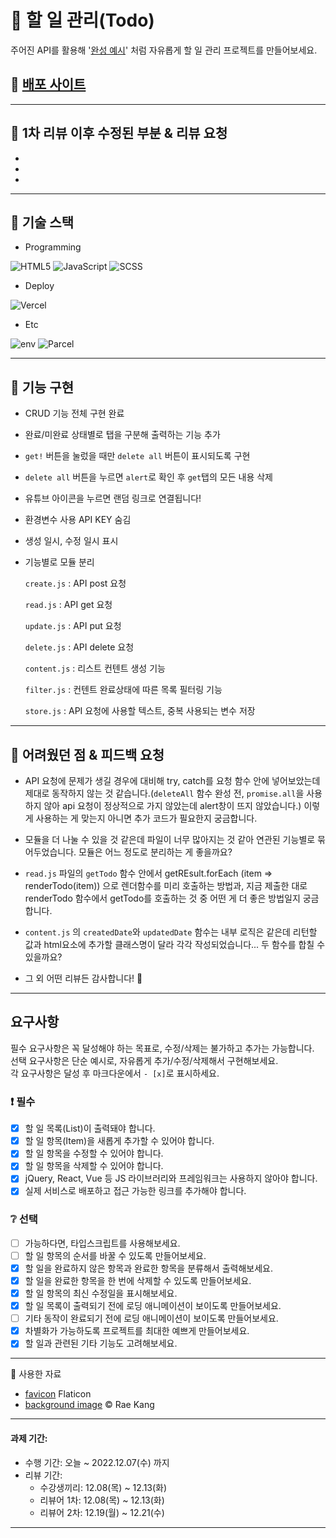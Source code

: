# 📌 할 일 관리(Todo)

주어진 API를 활용해 '[완성 예시](https://beautiful-daifuku-b9462c.netlify.app/)' 처럼 자유롭게 할 일 관리 프로젝트를 만들어보세요.

## 🥦 [배포 사이트](https://todolist-beta-swart.vercel.app/)

---

## 🥦 1차 리뷰 이후 수정된 부분 & 리뷰 요청

- 
-
-


---

## 🥦 기술 스택

- Programming

![HTML5](https://img.shields.io/badge/html5-%23E34F26.svg?style=for-the-badge&logo=html5&logoColor=white) ![JavaScript](https://img.shields.io/badge/javascript-%23323330.svg?style=for-the-badge&logo=javascript&logoColor=%23F7DF1E) ![SCSS](https://img.shields.io/badge/SCSS-CC6699?style=for-the-badge&logo=SASS&logoColor=white)

- Deploy

![Vercel](https://img.shields.io/badge/vercel-%23000000.svg?style=for-the-badge&logo=vercel&logoColor=white)

- Etc

![env](https://img.shields.io/badge/.ENV-ECD53F?style=for-the-badge&logo=.ENV&logoColor=white) ![Parcel](https://img.shields.io/badge/PARCEL-8DD6F9?style=for-the-badge&logoColor=white)

---

## 🥦 기능 구현

- CRUD 기능 전체 구현 완료
- 완료/미완료 상태별로 탭을 구분해 출력하는 기능 추가
- `get!` 버튼을 눌렀을 때만 `delete all` 버튼이 표시되도록 구현
- `delete all` 버튼을 누르면 `alert`로 확인 후 `get`탭의 모든 내용 삭제
- 유튜브 아이콘을 누르면 랜덤 링크로 연결됩니다!
- 환경변수 사용 API KEY 숨김
- 생성 일시, 수정 일시 표시
- 기능별로 모듈 분리

  `create.js` : API post 요청

  `read.js` : API get 요청

  `update.js` : API put 요청

  `delete.js` : API delete 요청

  `content.js` : 리스트 컨텐트 생성 기능

  `filter.js` : 컨텐트 완료상태에 따른 목록 필터링 기능

  `store.js` : API 요청에 사용할 텍스트, 중복 사용되는 변수 저장

---

## 🥦 어려웠던 점 & 피드백 요청

- API 요청에 문제가 생길 경우에 대비해 try, catch를 요청 함수 안에 넣어보았는데 제대로 동작하지 않는 것 같습니다.(`deleteAll` 함수 완성 전, `promise.all`을 사용하지 않아 api 요청이 정상적으로 가지 않았는데 alert창이 뜨지 않았습니다.) 이렇게 사용하는 게 맞는지 아니면 추가 코드가 필요한지 궁금합니다.

- 모듈을 더 나눌 수 있을 것 같은데 파일이 너무 많아지는 것 같아 연관된 기능별로 묶어두었습니다. 모듈은 어느 정도로 분리하는 게 좋을까요? 

- `read.js` 파일의 `getTodo` 함수 안에서 getREsult.forEach (item => renderTodo(item)) 으로 렌더함수를 미리 호출하는 방법과,
지금 제출한 대로 renderTodo 함수에서 getTodo를 호출하는 것 중 어떤 게 더 좋은 방법일지 궁금합니다.

- `content.js` 의 `createdDate`와 `updatedDate` 함수는 내부 로직은 같은데 리턴할 값과 html요소에 추가할 클래스명이 달라 각각 작성되었습니다... 두 함수를 합칠 수 있을까요?

- 그 외 어떤 리뷰든 감사합니다! 🥰

---

## 요구사항

필수 요구사항은 꼭 달성해야 하는 목표로, 수정/삭제는 불가하고 추가는 가능합니다.    
선택 요구사항은 단순 예시로, 자유롭게 추가/수정/삭제해서 구현해보세요.  
각 요구사항은 달성 후 마크다운에서 `- [x]`로 표시하세요.

### :exclamation: 필수

- [x] 할 일 목록(List)이 출력돼야 합니다.
- [x] 할 일 항목(Item)을 새롭게 추가할 수 있어야 합니다.
- [x] 할 일 항목을 수정할 수 있어야 합니다.
- [x] 할 일 항목을 삭제할 수 있어야 합니다.
- [x] jQuery, React, Vue 등 JS 라이브러리와 프레임워크는 사용하지 않아야 합니다.
- [x] 실제 서비스로 배포하고 접근 가능한 링크를 추가해야 합니다.

### :grey_question: 선택

- [ ] 가능하다면, 타입스크립트를 사용해보세요.
- [ ] 할 일 항목의 순서를 바꿀 수 있도록 만들어보세요.
- [x] 할 일을 완료하지 않은 항목과 완료한 항목을 분류해서 출력해보세요.
- [x] 할 일을 완료한 항목을 한 번에 삭제할 수 있도록 만들어보세요.
- [x] 할 일 항목의 최신 수정일을 표시해보세요.
- [x] 할 일 목록이 출력되기 전에 로딩 애니메이션이 보이도록 만들어보세요.
- [ ] 기타 동작이 완료되기 전에 로딩 애니메이션이 보이도록 만들어보세요.
- [x] 차별화가 가능하도록 프로젝트를 최대한 예쁘게 만들어보세요.
- [x] 할 일과 관련된 기타 기능도 고려해보세요.

---

🥦 사용한 자료

- [favicon](https://www.flaticon.com/free-icons/tree) Flaticon
- [background image]() © Rae Kang


---

#### 과제 기간:

- 수행 기간: 오늘 ~ 2022.12.07(수) 까지
- 리뷰 기간: 
  - 수강생끼리: 12.08(목) ~ 12.13(화)
  - 리뷰어 1차: 12.08(목) ~ 12.13(화)
  - 리뷰어 2차: 12.19(월) ~ 12.21(수)
  
---
